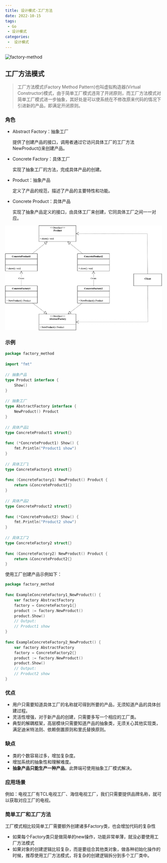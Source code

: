 ```yaml
---
title: 设计模式-工厂方法
date: 2022-10-15
tags:
 - Go
 - 设计模式
categories:
 -  设计模式
---
```


![factory-method](https://refactoringguru.cn/images/patterns/content/factory-method/factory-method-zh-2x.png)

<!-- more -->

## 工厂方法模式

> 工厂方法模式(Factory Method Pattern)也叫虚拟构造器(Virtual Constructor)模式，由于简单工厂模式违背了开闭原则，而工厂方法模式对简单工厂模式进一步抽象，其好处是可以使系统在不修改原来代码的情况下引进新的产品，即满足开闭原则。

### 角色

- Abstract Factory：抽象工厂

  提供了创建产品的接口，调用者通过它访问具体工厂的工厂方法NewProduct()来创建产品。

- Concrete Factory：具体工厂

  实现了抽象工厂的方法，完成具体产品的创建。

- Product：抽象产品

  定义了产品的规范，描述了产品的主要特性和功能。

- Concrete Product：具体产品

  实现了抽象产品定义的接口，由具体工厂来创建，它同具体工厂之间一一对应。

![工厂方法模式](../images/factory-method.png)

### 示例

```go
package factory_method

import "fmt"

// 抽象产品
type Product interface {
	Show()
}

// 抽象工厂
type AbstractFactory interface {
	NewProduct() Product
}

// 具体产品1
type ConcreteProduct1 struct{}

func (*ConcreteProduct1) Show() {
	fmt.Println("Product1 show")
}

// 具体工厂1
type ConcreteFactory1 struct{}

func (ConcreteFactory1) NewProduct() Product {
	return &ConcreteProduct1{}
}

// 具体产品2
type ConcreteProduct2 struct{}

func (*ConcreteProduct2) Show() {
	fmt.Println("Product2 show")
}

// 具体工厂2
type ConcreteFactory2 struct{}

func (ConcreteFactory2) NewProduct() Product {
	return &ConcreteProduct2{}
}
```
使用工厂创建产品示例如下：
```go
package factory_method

func ExampleConcreteFactory1_NewProduct() {
	var factory AbstractFactory
	factory = ConcreteFactory1{}
	product := factory.NewProduct()
	product.Show()
	// Output:
	// Product1 show
}

func ExampleConcreteFactory2_NewProduct() {
	var factory AbstractFactory
	factory = ConcreteFactory2{}
	product := factory.NewProduct()
	product.Show()
	// Output:
	// Product2 show
}
```

### 优点

- 用户只需要知道具体工厂的名称就可得到所要的产品，无须知道产品的具体创建过程。
- 灵活性增强，对于新产品的创建，只需要多写一个相应的工厂类。
- 典型的解耦框架，高层模块只需要知道产品的抽象类，无须关心其他实现类，满足迪米特法则、依赖倒置原则和里氏替换原则。

### 缺点

- 类的个数容易过多，增加复杂度。
- 增加系统的抽象性和理解难度。
- **抽象产品只能生产一种产品**。此弊端可使用抽象工厂模式解决。

### 应用场景

例如：电视工厂有TCL电视工厂、海信电视工厂，我们只需要提供品牌名称，就可以获取对应工厂的电视。

### 简单工厂和工厂方法
工厂模式相比较简单工厂需要额外创建诸多Factory类，也会增加代码的复杂性
- 如果每个Factory类只是做简单的new操作，功能非常单薄，就没必要使用工厂方法模式
- 如果对象的创建逻辑比较复杂，而是要组合其他类对象，做各种初始化操作的时候，推荐使用工厂方法模式，将复杂的创建逻辑拆分到多个工厂类中。